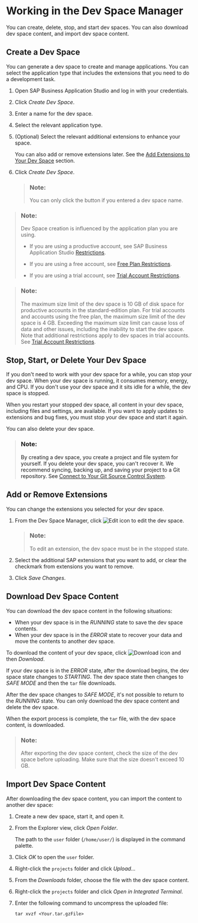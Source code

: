 <!-- loioad40d52d0bea4d79baaf9626509caf33 -->

# Working in the Dev Space Manager

You can create, delete, stop, and start dev spaces. You can also download dev space content, and import dev space content.



<a name="loioad40d52d0bea4d79baaf9626509caf33__section_bpd_nst_njb"/>

## Create a Dev Space

You can generate a dev space to create and manage applications. You can select the application type that includes the extensions that you need to do a development task.

1.  Open SAP Business Application Studio and log in with your credentials.
2.  Click *Create Dev Space*.
3.  Enter a name for the dev space.
4.  Select the relevant application type.
5.  \(Optional\) Select the relevant additional extensions to enhance your space.

    You can also add or remove extensions later. See the [Add Extensions to Your Dev Space](working-in-the-dev-space-manager-ad40d52.md#loioad40d52d0bea4d79baaf9626509caf33__section_s2p_4ts_fnb) section.

6.  Click *Create Dev Space*.

    > ### Note:  
    > You can only click the button if you entered a dev space name.


> ### Note:  
> Dev Space creation is influenced by the application plan you are using.
> 
> -   If you are using a productive account, see SAP Business Application Studio [Restrictions](https://help.sap.com/docs/bas/sap-business-application-studio/restrictions?version=Cloud).
> 
> -   If you are using a free account, see [Free Plan Restrictions](https://help.sap.com/docs/SAP%20Business%20Application%20Studio/9d1db9835307451daa8c930fbd9ab264/2c72917df87e47c290e061a556d92398.html/#free-plan-restrictions).
> 
> -   If you are using a trial account, see [Trial Account Restrictions](https://help.sap.com/docs/bas/sap-business-application-studio/trial-account-restrictions?version=Cloud).

> ### Note:  
> The maximum size limit of the dev space is 10 GB of disk space for productive accounts in the standard-edition plan. For trial accounts and accounts using the free plan, the maximum size limit of the dev space is 4 GB. Exceeding the maximum size limit can cause loss of data and other issues, including the inability to start the dev space. Note that additional restrictions apply to dev spaces in trial accounts. See [Trial Account Restrictions](trial-account-restrictions-a45742a.md).



<a name="loioad40d52d0bea4d79baaf9626509caf33__section_b3b_1gs_33b"/>

## Stop, Start, or Delete Your Dev Space

If you don't need to work with your dev space for a while, you can stop your dev space. When your dev space is running, it consumes memory, energy, and CPU. If you don't use your dev space and it sits idle for a while, the dev space is stopped.

When you restart your stopped dev space, all content in your dev space, including files and settings, are available. If you want to apply updates to extensions and bug fixes, you must stop your dev space and start it again.

You can also delete your dev space.

> ### Note:  
> By creating a dev space, you create a project and file system for yourself. If you delete your dev space, you can't recover it. We recommend syncing, backing up, and saving your project to a Git repository. See [Connect to Your Git Source Control System](https://help.sap.com/docs/bas/sap-business-application-studio/connect-to-your-git-source-control-system?version=Cloud).



<a name="loioad40d52d0bea4d79baaf9626509caf33__section_s2p_4ts_fnb"/>

## Add or Remove Extensions

You can change the extensions you selected for your dev space.

1.  From the Dev Space Manager, click ![Edit icon](images/Edit_Dev_Space_Button_7f87f6e.jpg) to edit the dev space.

    > ### Note:  
    > To edit an extension, the dev space must be in the stopped state.

2.  Select the additional SAP extensions that you want to add, or clear the checkmark from extensions you want to remove.
3.  Click *Save Changes*.



<a name="loioad40d52d0bea4d79baaf9626509caf33__section_b5r_zhm_5jb"/>

## Download Dev Space Content

You can download the dev space content in the following situations:

-   When your dev space is in the *RUNNING* state to save the dev space contents.
-   When your dev space is in the *ERROR* state to recover your data and move the contents to another dev space.

To download the content of your dev space, click ![Download icon](images/Download_Dev_space_content_87493f9.png) and then *Download*.

If your dev space is in the *ERROR* state, after the download begins, the dev space state changes to *STARTING*. The dev space state then changes to *SAFE MODE* and then the `tar` file downloads.

After the dev space changes to *SAFE MODE*, it's not possible to return to the *RUNNING* state. You can only download the dev space content and delete the dev space.

When the export process is complete, the `tar` file, with the dev space content, is downloaded.

> ### Note:  
> After exporting the dev space content, check the size of the dev space before uploading. Make sure that the size doesn't exceed 10 GB.



<a name="loioad40d52d0bea4d79baaf9626509caf33__section_kjb_krb_hmb"/>

## Import Dev Space Content

After downloading the dev space content, you can import the content to another dev space:

1.  Create a new dev space, start it, and open it.
2.  From the Explorer view, click *Open Folder*.

    The path to the `user` folder \(`/home/user/`\) is displayed in the command palette.

3.  Click *OK* to open the `user` folder.
4.  Right-click the `projects` folder and click *Upload...*
5.  From the *Downloads* folder, choose the file with the dev space content.
6.  Right-click the `projects` folder and click *Open in Integrated Terminal*.
7.  Enter the following command to uncompress the uploaded file:

    ```
    tar xvzf <Your.tar.gzFile>
    ```


